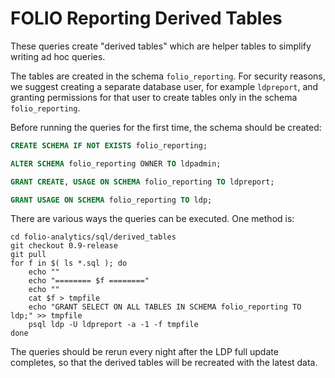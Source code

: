 FOLIO Reporting Derived Tables
==============================

These queries create "derived tables" which are helper tables to
simplify writing ad hoc queries.

The tables are created in the schema `folio_reporting`.  For security
reasons, we suggest creating a separate database user, for example
`ldpreport`, and granting permissions for that user to create tables
only in the schema `folio_reporting`.

Before running the queries for the first time, the schema should be
created:

```sql
CREATE SCHEMA IF NOT EXISTS folio_reporting;

ALTER SCHEMA folio_reporting OWNER TO ldpadmin;

GRANT CREATE, USAGE ON SCHEMA folio_reporting TO ldpreport;

GRANT USAGE ON SCHEMA folio_reporting TO ldp;
```

There are various ways the queries can be executed.  One method is:

```shell
cd folio-analytics/sql/derived_tables
git checkout 0.9-release
git pull
for f in $( ls *.sql ); do
    echo ""
    echo "======== $f ========"
    echo ""
    cat $f > tmpfile
    echo "GRANT SELECT ON ALL TABLES IN SCHEMA folio_reporting TO ldp;" >> tmpfile
    psql ldp -U ldpreport -a -1 -f tmpfile
done
```

The queries should be rerun every night after the LDP full update
completes, so that the derived tables will be recreated with the
latest data.

